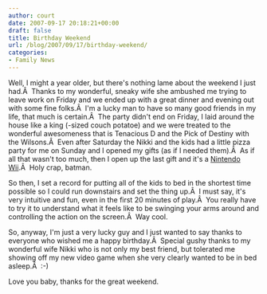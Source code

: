 ```yaml
---
author: court
date: 2007-09-17 20:18:21+00:00
draft: false
title: Birthday Weekend
url: /blog/2007/09/17/birthday-weekend/
categories:
- Family News
---
```


Well, I might a year older, but there's nothing lame about the weekend I just had.Â  Thanks to my wonderful, sneaky wife she ambushed me trying to leave work on Friday and we ended up with a great dinner and evening out with some fine folks.Â  I'm a lucky man to have so many good friends in my life, that much is certain.Â  The party didn't end on Friday, I laid around the house like a king (-sized couch potatoe) and we were treated to the wonderful awesomeness that is Tenacious D and the Pick of Destiny with the Wilsons.Â  Even after Saturday the Nikki and the kids had a little pizza party for me on Sunday and I opened my gifts (as if I needed them).Â  As if all that wasn't too much, then I open up the last gift and it's a [Nintendo Wii](http://www.nintendo.com/channel/wii).Â  Holy crap, batman.

So then, I set a record for putting all of the kids to bed in the shortest time possible so I could run downstairs and set the thing up.Â  I must say, it's very intuitive and fun, even in the first 20 minutes of play.Â  You really have to try it to understand what it feels like to be swinging your arms around and controlling the action on the screen.Â  Way cool.

So, anyway, I'm just a very lucky guy and I just wanted to say thanks to everyone who wished me a happy birthday.Â  Special gushy thanks to my wonderful wife Nikki who is not only my best friend, but tolerated me showing off my new video game when she very clearly wanted to be in bed asleep.Â  :-)

Love you baby, thanks for the great weekend.
